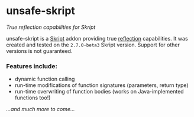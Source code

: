 # unsafe-skript
*True reflection capabilities for Skript*

unsafe-skript is a [Skript](https://github.com/SkriptLang/Skript) addon providing true [reflection](https://en.wikipedia.org/wiki/Reflective_programming) capabilities. It was created and tested on the `2.7.0-beta3` Skript version. Support for other versions is not guaranteed.

### Features include:
- dynamic function calling
- run-time modifications of function signatures (parameters, return type)
- run-time overwriting of function bodies (works on Java-implemented functions too!)

*...and much more to come...*
